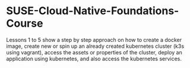 # SUSE-Cloud-Native-Foundations-Course
Lessons 1 to 5 show a step by step approach on how to create a docker image, create new or spin up an already created kubernetes cluster (k3s using vagrant), access the assets or properties of the cluster, deploy an application using kubernetes, and also access the kubernetes services. 
